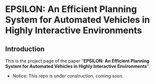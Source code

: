 # EPSILON: An Efficient Planning System for Automated Vehicles in Highly Interactive Environments

## Introduction
This is the project page of the paper "**EPSILON: An Efficient Planning System for Automated Vehicles in Highly Interactive Environments**". 

* Notice: This repo is under construction, coming soon.